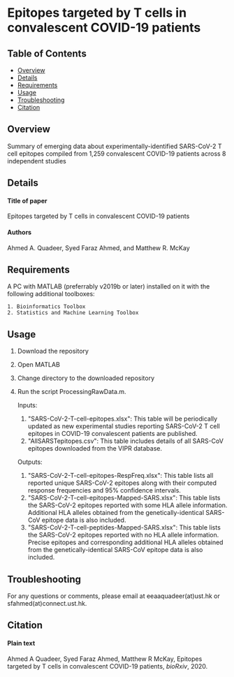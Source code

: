 # Epitopes targeted by T cells in convalescent COVID-19 patients

## Table of Contents
*  [Overview](#overview)
*  [Details](#details)
*  [Requirements](#requirements)
*  [Usage](#usage)
*  [Troubleshooting](#troubleshooting)
*  [Citation](#citation)


## Overview
Summary of emerging data about experimentally-identified SARS-CoV-2 T cell epitopes compiled from 1,259 convalescent COVID-19 patients across 8 independent studies


## Details
#### Title of paper
Epitopes targeted by T cells in convalescent COVID-19 patients
#### Authors
Ahmed A. Quadeer, Syed Faraz Ahmed, and Matthew R. McKay

## Requirements
A PC with MATLAB (preferrably v2019b or later) installed on it with the following additional toolboxes:
    
    1. Bioinformatics Toolbox
    2. Statistics and Machine Learning Toolbox


## Usage
1.  Download the repository
2.  Open MATLAB
3.  Change directory to the downloaded repository 
4.  Run the script ProcessingRawData.m. 
    
    Inputs:
    1. "SARS-CoV-2-T-cell-epitopes.xlsx": This table will be periodically updated as new experimental studies reporting SARS-CoV-2 T cell epitopes in COVID-19 convalescent patients are published. 
    2. "AllSARSTepitopes.csv": This table includes details of all SARS-CoV epitopes downloaded from the VIPR database.
    
    Outputs:
    1. "SARS-CoV-2-T-cell-epitopes-RespFreq.xlsx": This table lists all reported unique SARS-CoV-2 epitopes along with their computed response frequencies and 95% confidence intervals.
    2. "SARS-CoV-2-T-cell-epitopes-Mapped-SARS.xlsx": This table lists the SARS-CoV-2 epitopes reported with some HLA allele information. Additional HLA alleles obtained from the genetically-identical SARS-CoV epitope data is also included.
    3. "SARS-CoV-2-T-cell-peptides-Mapped-SARS.xlsx": This table lists the SARS-CoV-2 epitopes reported with no HLA allele information. Precise epitopes and corresponding additional HLA alleles obtained from the genetically-identical SARS-CoV epitope data is also included.


## Troubleshooting
For any questions or comments, please email at eeaaquadeer(at)ust.hk or sfahmed(at)connect.ust.hk.


## Citation
#### Plain text
Ahmed A Quadeer, Syed Faraz Ahmed, Matthew R McKay, Epitopes targeted by T cells in convalescent COVID-19 patients, <i>bioRxiv</i>, 2020.


